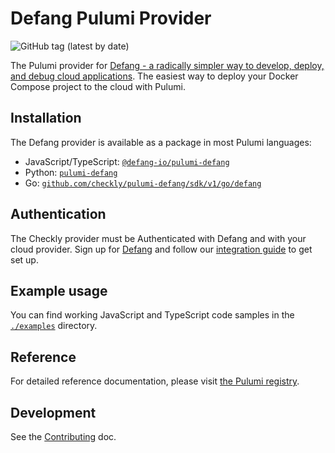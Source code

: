 # Defang Pulumi Provider

![GitHub tag (latest by date)](https://img.shields.io/github/v/tag/DefangLabs/pulumi-defang?label=Version)

The Pulumi provider for [Defang - a radically simpler way to develop, deploy, and debug cloud applications](https://defang.io). The easiest way to deploy your Docker Compose project to the cloud with Pulumi.

## Installation

The Defang provider is available as a package in most Pulumi languages:

* JavaScript/TypeScript: [`@defang-io/pulumi-defang`](https://www.npmjs.com/package/@defang-io/pulumi-defang)
* Python: [`pulumi-defang`](https://pypi.org/project/pulumi-defang/)
* Go: [`github.com/checkly/pulumi-defang/sdk/v1/go/defang`](https://github.com/DefangLabs/pulumi-defang)


## Authentication

The Checkly provider must be Authenticated with Defang and with your cloud provider.
Sign up for [Defang](https://www.defang.io) and follow our [integration guide](https://docs.defang.io/docs/tutorials/pulumi-provider-integration/) to get set up.

## Example usage

You can find working JavaScript and TypeScript code samples in the [`./examples`](https://github.com/DefangLabs/pulumi-defang/tree/main/examples) directory.

## Reference

For detailed reference documentation, please visit [the Pulumi registry](https://www.pulumi.com/registry/packages/defang/api-docs/).

## Development

See the [Contributing](CONTRIBUTING.md) doc.
